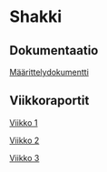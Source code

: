# Shakki

## Dokumentaatio
[Määrittelydokumentti](./dokumentaatio/määrittelydokumentti.md)

## Viikkoraportit
[Viikko 1](./dokumentaatio/viikkoraportit/viikkoraportti1.md)

[Viikko 2](./dokumentaatio/viikkoraportit/viikkoraportti2.md)

[Viikko 3](./dokumentaatio/viikkoraportit/viikkoraportti3.md)

